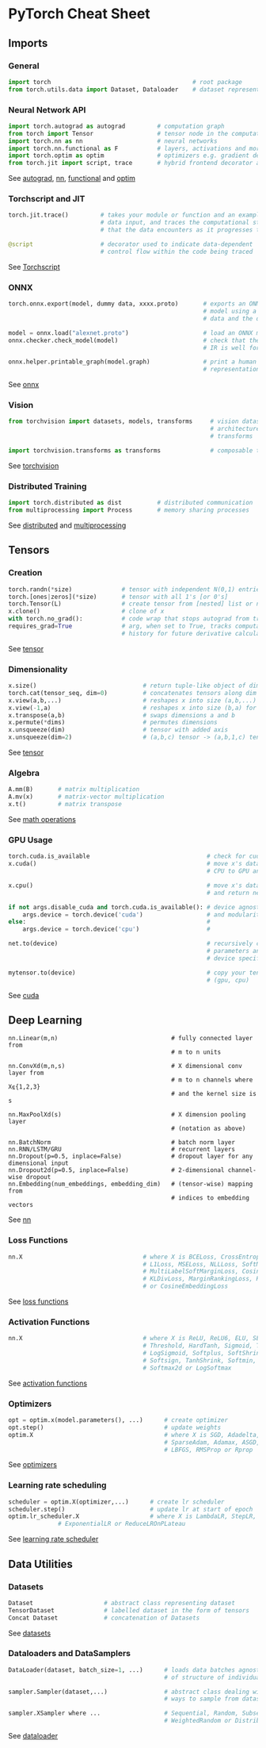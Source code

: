 # PyTorch Cheat Sheet

## Imports

### General

```python
import torch                                        # root package
from torch.utils.data import Dataset, Dataloader    # dataset representation and loading
```

### Neural Network API

```python
import torch.autograd as autograd         # computation graph
from torch import Tensor                  # tensor node in the computation graph
import torch.nn as nn                     # neural networks
import torch.nn.functional as F           # layers, activations and more
import torch.optim as optim               # optimizers e.g. gradient descent, ADAM, etc.
from torch.jit import script, trace       # hybrid frontend decorator and tracing jit
```

See [autograd](https://pytorch.org/docs/stable/autograd.html), [nn](https://pytorch.org/docs/stable/nn.html), [functional](https://pytorch.org/docs/stable/nn.html#torch-nn-functional) and [optim](https://pytorch.org/docs/stable/optim.html)

### Torchscript and JIT

```python
torch.jit.trace()         # takes your module or function and an example
                          # data input, and traces the computational steps
                          # that the data encounters as it progresses through the model

@script                   # decorator used to indicate data-dependent
                          # control flow within the code being traced
```

See [Torchscript](https://pytorch.org/docs/stable/jit.html)

### ONNX

```python
torch.onnx.export(model, dummy data, xxxx.proto)       # exports an ONNX formatted
                                                       # model using a trained model, dummy
                                                       # data and the desired file name

model = onnx.load("alexnet.proto")                     # load an ONNX model
onnx.checker.check_model(model)                        # check that the model
                                                       # IR is well formed

onnx.helper.printable_graph(model.graph)               # print a human readable
                                                       # representation of the graph
```

See [onnx](https://pytorch.org/docs/stable/onnx.html)

### Vision

```python
from torchvision import datasets, models, transforms     # vision datasets,
                                                         # architectures &
                                                         # transforms

import torchvision.transforms as transforms              # composable transforms
```

See [torchvision](https://pytorch.org/docs/stable/torchvision/index.html)

### Distributed Training

```python
import torch.distributed as dist          # distributed communication
from multiprocessing import Process       # memory sharing processes
```

See [distributed](https://pytorch.org/docs/stable/distributed.html) and [multiprocessing](https://pytorch.org/docs/stable/multiprocessing.html)

## Tensors

### Creation

```python
torch.randn(*size)              # tensor with independent N(0,1) entries
torch.[ones|zeros](*size)       # tensor with all 1's [or 0's]
torch.Tensor(L)                 # create tensor from [nested] list or ndarray L
x.clone()                       # clone of x
with torch.no_grad():           # code wrap that stops autograd from tracking tensor history
requires_grad=True              # arg, when set to True, tracks computation
                                # history for future derivative calculations
```

See [tensor](https://pytorch.org/docs/stable/tensors.html)

### Dimensionality

```python
x.size()                              # return tuple-like object of dimensions
torch.cat(tensor_seq, dim=0)          # concatenates tensors along dim
x.view(a,b,...)                       # reshapes x into size (a,b,...)
x.view(-1,a)                          # reshapes x into size (b,a) for some b
x.transpose(a,b)                      # swaps dimensions a and b
x.permute(*dims)                      # permutes dimensions
x.unsqueeze(dim)                      # tensor with added axis
x.unsqueeze(dim=2)                    # (a,b,c) tensor -> (a,b,1,c) tensor
```

See [tensor](https://pytorch.org/docs/stable/tensors.html)

### Algebra

```python
A.mm(B)       # matrix multiplication
A.mv(x)       # matrix-vector multiplication
x.t()         # matrix transpose
```

See [math operations](https://pytorch.org/docs/stable/torch.html?highlight=mm#math-operations)

### GPU Usage

```python
torch.cuda.is_available                                 # check for cuda
x.cuda()                                                # move x's data from
                                                        # CPU to GPU and return new object

x.cpu()                                                 # move x's data from GPU to CPU
                                                        # and return new object

if not args.disable_cuda and torch.cuda.is_available(): # device agnostic code
    args.device = torch.device('cuda')                  # and modularity
else:                                                   #
    args.device = torch.device('cpu')                   #

net.to(device)                                          # recursively convert their
                                                        # parameters and buffers to
                                                        # device specific tensors

mytensor.to(device)                                     # copy your tensors to a device
                                                        # (gpu, cpu)
```

See [cuda](https://pytorch.org/docs/stable/cuda.html)

## Deep Learning

```
nn.Linear(m,n)                                # fully connected layer from
                                              # m to n units

nn.ConvXd(m,n,s)                              # X dimensional conv layer from
                                              # m to n channels where X⍷{1,2,3}
                                              # and the kernel size is s

nn.MaxPoolXd(s)                               # X dimension pooling layer
                                              # (notation as above)

nn.BatchNorm                                  # batch norm layer
nn.RNN/LSTM/GRU                               # recurrent layers
nn.Dropout(p=0.5, inplace=False)              # dropout layer for any dimensional input
nn.Dropout2d(p=0.5, inplace=False)            # 2-dimensional channel-wise dropout
nn.Embedding(num_embeddings, embedding_dim)   # (tensor-wise) mapping from
                                              # indices to embedding vectors
```

See [nn](https://pytorch.org/docs/stable/nn.html)

### Loss Functions

```python
nn.X                                  # where X is BCELoss, CrossEntropyLoss,
                                      # L1Loss, MSELoss, NLLLoss, SoftMarginLoss,
                                      # MultiLabelSoftMarginLoss, CosineEmbeddingLoss,
                                      # KLDivLoss, MarginRankingLoss, HingeEmbeddingLoss
                                      # or CosineEmbeddingLoss
```

See [loss functions](https://pytorch.org/docs/stable/nn.html#loss-functions)

### Activation Functions

```python
nn.X                                  # where X is ReLU, ReLU6, ELU, SELU, PReLU, LeakyReLU,
                                      # Threshold, HardTanh, Sigmoid, Tanh,
                                      # LogSigmoid, Softplus, SoftShrink,
                                      # Softsign, TanhShrink, Softmin, Softmax,
                                      # Softmax2d or LogSoftmax
```

See [activation functions](https://pytorch.org/docs/stable/nn.html#non-linear-activations-weighted-sum-nonlinearity)

### Optimizers

```python
opt = optim.x(model.parameters(), ...)      # create optimizer
opt.step()                                  # update weights
optim.X                                     # where X is SGD, Adadelta, Adagrad, Adam,
                                            # SparseAdam, Adamax, ASGD,
                                            # LBFGS, RMSProp or Rprop
```

See [optimizers](https://pytorch.org/docs/stable/optim.html)

### Learning rate scheduling

```python
scheduler = optim.X(optimizer,...)      # create lr scheduler
scheduler.step()                        # update lr at start of epoch
optim.lr_scheduler.X                    # where X is LambdaLR, StepLR, MultiStepLR,
              # ExponentialLR or ReduceLROnPLateau
```

See [learning rate scheduler](https://pytorch.org/docs/stable/optim.html#how-to-adjust-learning-rate)

## Data Utilities

### Datasets

```python
Dataset                    # abstract class representing dataset
TensorDataset              # labelled dataset in the form of tensors
Concat Dataset             # concatenation of Datasets
```

See [datasets](https://pytorch.org/docs/stable/data.html?highlight=dataset#torch.utils.data.Dataset)

### Dataloaders and DataSamplers

```python
DataLoader(dataset, batch_size=1, ...)      # loads data batches agnostic
                                            # of structure of individual data points

sampler.Sampler(dataset,...)                # abstract class dealing with
                                            # ways to sample from dataset

sampler.XSampler where ...                  # Sequential, Random, Subset,
                                            # WeightedRandom or Distributed
```

See [dataloader](https://pytorch.org/docs/stable/data.html?highlight=dataloader#torch.utils.data.DataLoader)
